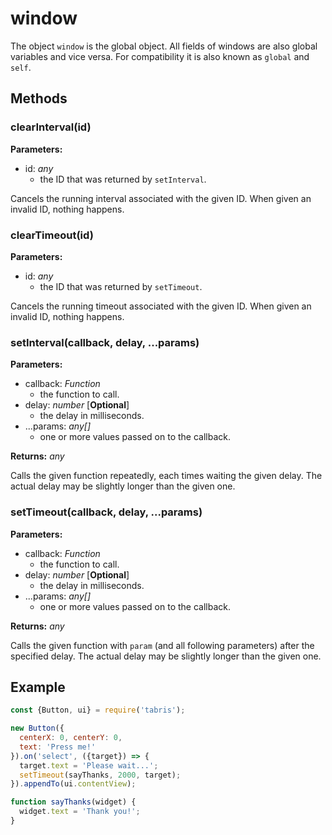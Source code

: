 ---
---
# window

The object `window` is the global object. All fields of windows are also global variables and vice versa. For compatibility it is also known as `global` and `self`.

## Methods

### clearInterval(id)

**Parameters:** 

- id: *any*
  - the ID that was returned by `setInterval`.

Cancels the running interval associated with the given ID. When given an invalid ID, nothing happens.

### clearTimeout(id)

**Parameters:** 

- id: *any*
  - the ID that was returned by `setTimeout`.

Cancels the running timeout associated with the given ID. When given an invalid ID, nothing happens.

### setInterval(callback, delay, ...params)

**Parameters:** 

- callback: *Function*
  - the function to call.
- delay: *number* [**Optional**]
  - the delay in milliseconds.
- ...params: *any[]*
  - one or more values passed on to the callback.

**Returns:** *any*

Calls the given function repeatedly, each times waiting the given delay. The actual delay may be slightly longer than the given one.

### setTimeout(callback, delay, ...params)

**Parameters:** 

- callback: *Function*
  - the function to call.
- delay: *number* [**Optional**]
  - the delay in milliseconds.
- ...params: *any[]*
  - one or more values passed on to the callback.

**Returns:** *any*

Calls the given function with `param` (and all following parameters) after the specified delay. The actual delay may be slightly longer than the given one.


## Example

```js
const {Button, ui} = require('tabris');

new Button({
  centerX: 0, centerY: 0,
  text: 'Press me!'
}).on('select', ({target}) => {
  target.text = 'Please wait...';
  setTimeout(sayThanks, 2000, target);
}).appendTo(ui.contentView);

function sayThanks(widget) {
  widget.text = 'Thank you!';
}
```